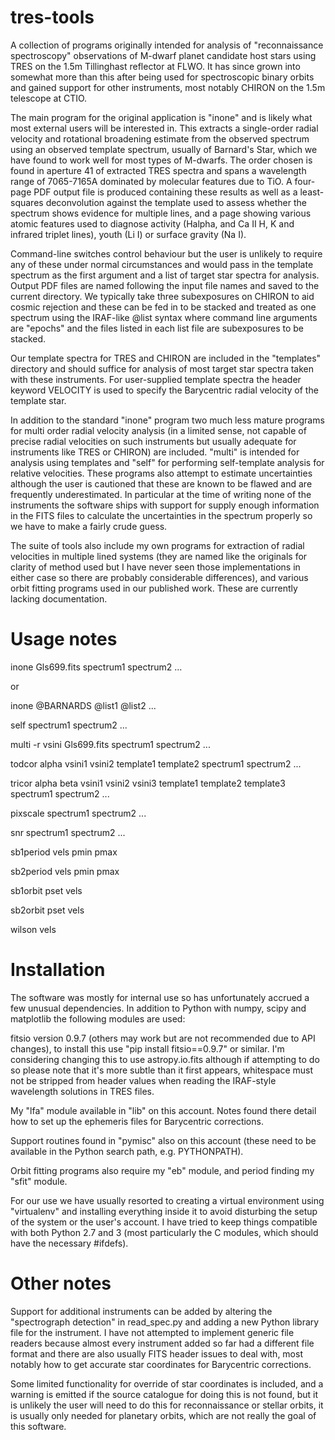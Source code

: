 tres-tools
==========

A collection of programs originally intended for analysis of
"reconnaissance spectroscopy" observations of M-dwarf planet candidate
host stars using TRES on the 1.5m Tillinghast reflector at FLWO.  It
has since grown into somewhat more than this after being used for
spectroscopic binary orbits and gained support for other instruments,
most notably CHIRON on the 1.5m telescope at CTIO.

The main program for the original application is "inone" and is likely
what most external users will be interested in.  This extracts a
single-order radial velocity and rotational broadening estimate from
the observed spectrum using an observed template spectrum, usually
of Barnard's Star, which we have found to work well for most types of
M-dwarfs.  The order chosen is found in aperture 41 of extracted TRES
spectra and spans a wavelength range of 7065-7165A dominated by
molecular features due to TiO.  A four-page PDF output file is
produced containing these results as well as a least-squares
deconvolution against the template used to assess whether the spectrum
shows evidence for multiple lines, and a page showing various atomic
features used to diagnose activity (Halpha, and Ca II H, K and
infrared triplet lines), youth (Li I) or surface gravity (Na I).

Command-line switches control behaviour but the user is unlikely to
require any of these under normal circumstances and would pass in
the template spectrum as the first argument and a list of target star
spectra for analysis.  Output PDF files are named following the input
file names and saved to the current directory.  We typically take
three subexposures on CHIRON to aid cosmic rejection and these can be
fed in to be stacked and treated as one spectrum using the IRAF-like
@list syntax where command line arguments are "epochs" and the files
listed in each list file are subexposures to be stacked.

Our template spectra for TRES and CHIRON are included in the
"templates" directory and should suffice for analysis of most target
star spectra taken with these instruments.  For user-supplied template
spectra the header keyword VELOCITY is used to specify the Barycentric
radial velocity of the template star.

In addition to the standard "inone" program two much less mature
programs for multi order radial velocity analysis (in a limited sense,
not capable of precise radial velocities on such instruments but
usually adequate for instruments like TRES or CHIRON) are included.
"multi" is intended for analysis using templates and "self" for
performing self-template analysis for relative velocities.  These
programs also attempt to estimate uncertainties although the user is
cautioned that these are known to be flawed and are frequently
underestimated.  In particular at the time of writing none of the
instruments the software ships with support for supply enough
information in the FITS files to calculate the uncertainties in the
spectrum properly so we have to make a fairly crude guess.

The suite of tools also include my own programs for extraction of
radial velocities in multiple lined systems (they are named like the
originals for clarity of method used but I have never seen those
implementations in either case so there are probably considerable
differences), and various orbit fitting programs used in our published
work.  These are currently lacking documentation.

Usage notes
===========

inone Gls699.fits spectrum1 spectrum2 ...

or

inone @BARNARDS @list1 @list2 ...

self spectrum1 spectrum2 ...

multi -r vsini Gls699.fits spectrum1 spectrum2 ...

todcor alpha vsini1 vsini2 template1 template2 spectrum1 spectrum2 ...

tricor alpha beta vsini1 vsini2 vsini3 template1 template2 template3 spectrum1 spectrum2 ...

pixscale spectrum1 spectrum2 ...

snr spectrum1 spectrum2 ...

sb1period vels pmin pmax

sb2period vels pmin pmax

sb1orbit pset vels

sb2orbit pset vels

wilson vels

Installation
============

The software was mostly for internal use so has unfortunately accrued
a few unusual dependencies.  In addition to Python with numpy, scipy
and matplotlib the following modules are used:

fitsio version 0.9.7 (others may work but are not recommended due to
API changes), to install this use "pip install fitsio==0.9.7" or
similar.  I'm considering changing this to use astropy.io.fits
although if attempting to do so please note that it's more subtle than
it first appears, whitespace must not be stripped from header values
when reading the IRAF-style wavelength solutions in TRES files.

My "lfa" module available in "lib" on this account.  Notes found there
detail how to set up the ephemeris files for Barycentric corrections.

Support routines found in "pymisc" also on this account (these need to
be available in the Python search path, e.g. PYTHONPATH).

Orbit fitting programs also require my "eb" module, and period finding
my "sfit" module.

For our use we have usually resorted to creating a virtual environment
using "virtualenv" and installing everything inside it to avoid
disturbing the setup of the system or the user's account.  I have
tried to keep things compatible with both Python 2.7 and 3 (most
particularly the C modules, which should have the necessary #ifdefs).

Other notes
===========

Support for additional instruments can be added by altering the
"spectrograph detection" in read_spec.py and adding a new Python
library file for the instrument.  I have not attempted to implement
generic file readers because almost every instrument added so far had
a different file format and there are also usually FITS header issues
to deal with, most notably how to get accurate star coordinates for
Barycentric corrections.

Some limited functionality for override of star coordinates is
included, and a warning is emitted if the source catalogue for doing
this is not found, but it is unlikely the user will need to do this
for reconnaissance or stellar orbits, it is usually only needed for
planetary orbits, which are not really the goal of this software.

